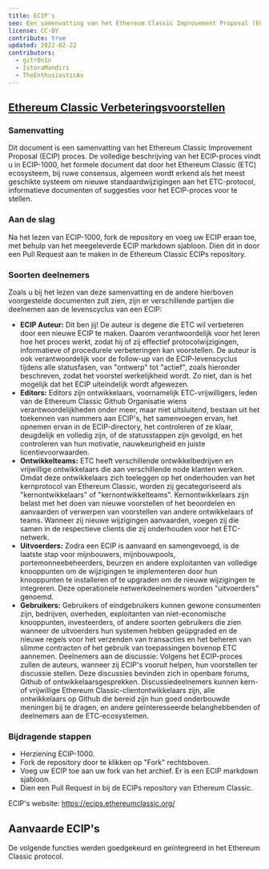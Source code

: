 ```yaml
---
title: ECIP's
seo: Een samenvatting van het Ethereum Classic Improvement Proposal (ECIP) proces, en een lijst van geaccepteerde ECIP's.
license: CC-BY
contribute: true
updated: 2022-02-22
contributors:
  - gitr0n1n
  - IstoraMandiri
  - TheEnthusiasticAs
---
```


## [Ethereum Classic Verbeteringsvoorstellen](https://ecips.ethereumclassic.org/)

### Samenvatting

Dit document is een samenvatting van het Ethereum Classic Improvement Proposal (ECIP) proces. De volledige beschrijving van het ECIP-proces vindt u in ECIP-1000, het formele document dat door het Ethereum Classic (ETC) ecosysteem, bij ruwe consensus, algemeen wordt erkend als het meest geschikte systeem om nieuwe standaardwijzigingen aan het ETC-protocol, informatieve documenten of suggesties voor het ECIP-proces voor te stellen.

### Aan de slag

Na het lezen van ECIP-1000, fork de repository en voeg uw ECIP eraan toe, met behulp van het meegeleverde ECIP markdown sjabloon. Dien dit in door een Pull Request aan te maken in de Ethereum Classic ECIPs repository.

### Soorten deelnemers

Zoals u bij het lezen van deze samenvatting en de andere hierboven voorgestelde documenten zult zien, zijn er verschillende partijen die deelnemen aan de levenscyclus van een ECIP:

- **ECIP Auteur:** Dit ben jij! De auteur is degene die ETC wil verbeteren door een nieuwe ECIP te maken. Daarom verantwoordelijk voor het leren hoe het proces werkt, zodat hij of zij effectief protocolwijzigingen, informatieve of procedurele verbeteringen kan voorstellen. De auteur is ook verantwoordelijk voor de follow-up van de ECIP-levenscyclus tijdens alle statusfasen, van "ontwerp" tot "actief", zoals hieronder beschreven, zodat het voorstel werkelijkheid wordt. Zo niet, dan is het mogelijk dat het ECIP uiteindelijk wordt afgewezen.
- **Editors:** Editors zijn ontwikkelaars, voornamelijk ETC-vrijwilligers, leden van de Ethereum Classic Github Organisatie wiens verantwoordelijkheden onder meer, maar niet uitsluitend, bestaan uit het toekennen van nummers aan ECIP's, het samenvoegen ervan, het opnemen ervan in de ECIP-directory, het controleren of ze klaar, deugdelijk en volledig zijn, of de statusstappen zijn gevolgd, en het controleren van hun motivatie, nauwkeurigheid en juiste licentievoorwaarden.
- **Ontwikkelteams:** ETC heeft verschillende ontwikkelbedrijven en vrijwillige ontwikkelaars die aan verschillende node klanten werken. Omdat deze ontwikkelaars zich toeleggen op het onderhouden van het kernprotocol van Ethereum Classic, worden zij gecategoriseerd als "kernontwikkelaars" of "kernontwikkelteams". Kernontwikkelaars zijn belast met het doen van nieuwe voorstellen of het beoordelen en aanvaarden of verwerpen van voorstellen van andere ontwikkelaars of teams. Wanneer zij nieuwe wijzigingen aanvaarden, voegen zij die samen in de respectieve clients die zij onderhouden voor het ETC-netwerk.
- **Uitvoerders:** Zodra een ECIP is aanvaard en samengevoegd, is de laatste stap voor mijnbouwers, mijnbouwpools, portemonneebeheerders, beurzen en andere exploitanten van volledige knooppunten om de wijzigingen te implementeren door hun knooppunten te installeren of te upgraden om de nieuwe wijzigingen te integreren. Deze operationele netwerkdeelnemers worden "uitvoerders" genoemd.
- **Gebruikers:** Gebruikers of eindgebruikers kunnen gewone consumenten zijn, bedrijven, overheden, exploitanten van niet-economische knooppunten, investeerders, of andere soorten gebruikers die zien wanneer de uitvoerders hun systemen hebben geüpgraded en de nieuwe regels voor het verzenden van transacties en het beheren van slimme contracten of het gebruik van toepassingen bovenop ETC aannemen. Deelnemers aan de discussie: Volgens het ECIP-proces zullen de auteurs, wanneer zij ECIP's vooruit helpen, hun voorstellen ter discussie stellen. Deze discussies bevinden zich in openbare forums, Github of ontwikkelaarsgesprekken. Discussiedeelnemers kunnen kern- of vrijwillige Ethereum Classic-clientontwikkelaars zijn, alle ontwikkelaars op Github die bereid zijn hun goed onderbouwde meningen bij te dragen, en andere geïnteresseerde belanghebbenden of deelnemers aan de ETC-ecosystemen.

### Bijdragende stappen

- Herziening ECIP-1000.
- Fork de repository door te klikken op "Fork" rechtsboven.
- Voeg uw ECIP toe aan uw fork van het archief. Er is een ECIP markdown sjabloon.
- Dien een Pull Request in bij de ECIPs repository van Ethereum Classic.

ECIP's website: https://ecips.ethereumclassic.org/

## Aanvaarde ECIP's

De volgende functies werden goedgekeurd en geïntegreerd in het Ethereum Classic protocol.
